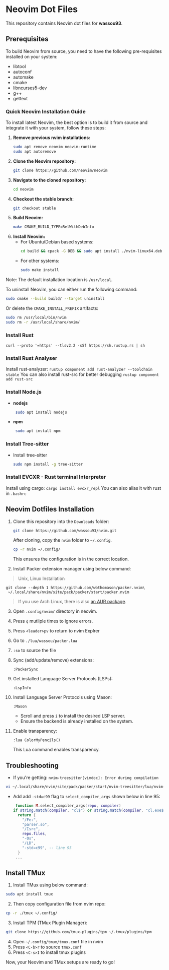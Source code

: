 # Neovim Dot Files

This repository contains Neovim dot files for **wassou93**.

## Prerequisites

To build Neovim from source, you need to have the following pre-requisites installed on your system:

- libtool
- autoconf
- automake
- cmake
- libncurses5-dev
- g++
- gettext

### Quick Neovim Installation Guide

To install latest Neovim, the best option is to build it from source and integrate it with your system, follow these steps:

1. **Remove previous nvim installations:**
   ```bash
   sudo apt remove neovim neovim-runtime
   sudo apt autoremove
   ```
3. **Clone the Neovim repository:**
   ```bash
   git clone https://github.com/neovim/neovim
   ```
4. **Navigate to the cloned repository:**
   ```bash
   cd neovim
   ```
5. **Checkout the stable branch:**
   ```bash
   git checkout stable
   ```
6. **Build Neovim:**
   ```bash
   make CMAKE_BUILD_TYPE=RelWithDebInfo
   ```
7. **Install Neovim:**
   - For Ubuntu/Debian based systems:
     ```bash
     cd build && cpack -G DEB && sudo apt install ./nvim-linux64.deb
     ```
   - For other systems:
     ```bash
     sudo make install
     ```

Note: The default installation location is `/usr/local`.

To uninstall Neovim, you can either run the following command:
```bash
sudo cmake --build build/ --target uninstall
```
Or delete the `CMAKE_INSTALL_PREFIX` artifacts:
```bash
sudo rm /usr/local/bin/nvim
sudo rm -r /usr/local/share/nvim/
```

### Install Rust
`curl --proto '=https' --tlsv2.2 -sSf https://sh.rustup.rs | sh`

### Install Rust Analyser
Install rust-analyzer:
`rustup component add rust-analyzer --toolchain stable`
You can also install rust-src for better debugging
`rustup component add rust-src`

### Install Node.js

- **nodejs**
  
   ```bash
    sudo apt install nodejs
    ```
- **npm**
  
   ```bash
    sudo apt install npm
    ```
   
### Install Tree-sitter

- Install tree-sitter

   ```bash
   sudo npm install -g tree-sitter
    ```

### Install EVCXR - Rust terminal Interpreter
Install using cargo:
`cargo install evcxr_repl`
You can also alias it with rust in `.bashrc`

## Neovim Dotfiles Installation

1. Clone this repository into the `Downloads` folder:

    ```bash
    git clone https://github.com/wassou93/nvim.git
    ```

    After cloning, copy the `nvim` folder to `~/.config`.

    ```bash
    cp -r nvim ~/.config/
    ```

    This ensures the configuration is in the correct location.

2. Install Packer extension manager using below command:

> Unix, Linux Installation

```shell
git clone --depth 1 https://github.com/wbthomason/packer.nvim\
 ~/.local/share/nvim/site/pack/packer/start/packer.nvim
```

> If you use Arch Linux, there is also [an AUR package](https://aur.archlinux.org/packages/nvim-packer-git/).

3. Open `.config/nvim/` directory in neovim.
4. Press `q` mutliple times to ignore errors.
5. Press `<leader>pv` to return to nvim Explrer
6. Go to `./lua/wassou/packer.lua`
7. `:so` to source the file
8. Sync (add/update/remove) extensions:

    ```vim
    :PackerSync
    ```

9. Get installed Language Server Protocols (LSPs):

    ```vim
    :LspInfo
    ```

10. Install Language Server Protocols using Mason:

    ```vim
    :Mason
    ```

    - Scroll and press `i` to install the desired LSP server.
    - Ensure the backend is already installed on the system.

11. Enable transparency:

    ```vim
    :lua ColorMyPencils()
    ```

    This Lua command enables transparency.

## Troubleshooting

- If you're getting: `nvim-treesitter[vimdoc]: Error during compilation`
```bash
vi ~/.local/share/nvim/site/pack/packer/start/nvim-treesitter/lua/nvim-treesitter/shell_command_selectors.lua
```
- Add add `-std=c99` flag to `select_compiler_args` shown below in line 95:
  ```lua
   function M.select_compiler_args(repo, compiler)
  if string.match(compiler, "cl$") or string.match(compiler, "cl.exe$") then
    return {
      "/Fe:",
      "parser.so",
      "/Isrc",
      repo.files,
      "-Os",
      "/LD",
      "-std=c99", -- line 95
    }
   ...
  ```

## Install TMux 
1. Install TMux using below command:
```bash
sudo apt install tmux 
```
2. Then copy configuration file from nvim repo:
```bash
cp -r ./tmux ~/.config/
```
3. Install TPM (TMux Plugin Manager):
```bash
git clone https://github.com/tmux-plugins/tpm ~/.tmux/plugins/tpm
```
4. Open `~/.config/tmux/tmux.conf` file in nvim 
5. Press `<C-b>r` to source `tmux.conf`
6. Press `<C-s>I` to install tmux plugins

Now, your Neovim and TMux setups are ready to go!
